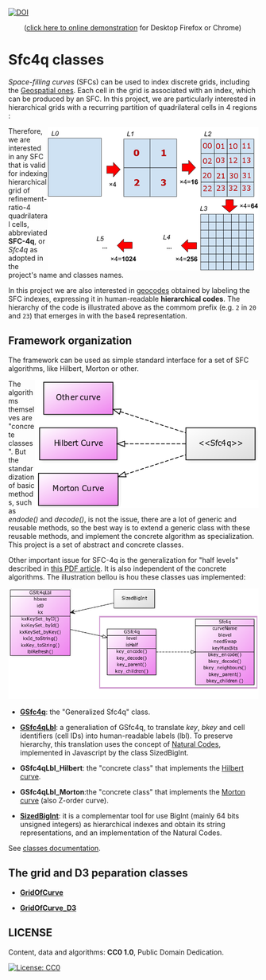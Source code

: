 
[![DOI](https://zenodo.org/badge/212991020.svg)](https://zenodo.org/badge/latestdoi/212991020)


&nbsp; &nbsp; &nbsp; &nbsp; ([click here to online demonstration](https://ppkrauss.github.io/Sfc4q/) for Desktop Firefox or Chrome)

# Sfc4q classes

*Space-filling curves*  (SFCs) can be used to index discrete grids, including the [Geospatial ones](http://docs.opengeospatial.org/as/15-104r5/15-104r5.html). Each cell in the grid is associated with an index, which can be produced by an SFC.  In this project, we are particularly interested in hierarchical grids with a recurring ​partition of quadrilateral cells in 4 regions​:

<img align="right" src="docs/assets/quadrilateral-refinementRatio4.png">

Therefore, we are interested in any SFC that is valid for indexing hierarchical grid of refinement-ratio-4 quadrilateral cells, abbreviated **SFC-4q**, or *Sfc4q* as adopted in the project's name and classes names.

In this project we are also interested in [geocodes](https://en.wikipedia.org/wiki/Geocode) obtained by labeling the SFC indexes,  expressing it in human-readable **hierarchical codes**. The hierarchy of the code is illustrated above as the commom prefix (e.g. `2` in `20` and `23`) that emerges in with the base4 representation.

## Framework organization

The framework can be used as simple standard interface for a set of SFC algorithms, like Hilbert, Morton or other.

<img align="right" src="docs/assets/umlClass01-intro.png">

The algorithms themselves are "concrete classes". But the standardization of basic methods, such as *endode()* and *decode()*, is not the issue, there are a lot of generic and reusable methods, so the best way is to extend a generic class with these reusable methods, and implement the concrete algorithm  as specialization. This project is a set of abstract and concrete classes.

Other important issue for SFC-4q is the generalization for "half levels" described in [this PDF article](https://zenodo.org/record/2536584). It is also independent of the concrete algorithms. The illustration bellou is hou these classes uas implemented:

![](docs/assets/umlClass02-Sfc4q.png)

* [**GSfc4q**](https://ppkrauss.github.io/Sfc4q/docs/jsDocs/GSfc4q.html): the "Generalized Sfc4q" class.

* [**GSfc4qLbl**](https://ppkrauss.github.io/Sfc4q/docs/jsDocs/GSfc4qLbl.html): a generaliation of GSfc4q,  to translate *key*, *bkey* and cell identifiers (cell IDs) into human-readable labels (lbl). To preserve hierarchy, this translation uses the concept of [Natural Codes](http://osm.codes/_foundations/art1.pdf), implemented in Javascript by the class SizedBigInt.

* **GSfc4qLbl_Hilbert**: the "concrete class" that implements the [Hilbert curve](https://en.wikipedia.org/wiki/Hilbert_curve).

* **GSfc4qLbl_Morton**:the "concrete class" that implements the [Morton curve](https://en.wikipedia.org/wiki/Z-order_curve) (also  Z-order curve).

* [**SizedBigInt**](https://ppkrauss.github.io/Sfc4q/docs/jsDocs/SizedBigInt.html): it is a complementar tool for use BigInt (mainly 64 bits unsigned integers) as hierarchical indexes and obtain its string representations, and an implementation of the Natural Codes.

See [classes documentation](https://ppkrauss.github.io/Sfc4q/docs/jsDocs).

## The grid and D3 peparation classes

* [**GridOfCurve**](https://ppkrauss.github.io/Sfc4q/docs/jsDocs/GridOfCurve.html)

* [**GridOfCurve_D3**](https://ppkrauss.github.io/Sfc4q/docs/jsDocs/GridOfCurve_D3.html)

## LICENSE

Content, data and algorithms: **CC0 1.0**,  Public Domain Dedication.

[![License: CC0](https://upload.wikimedia.org/wikipedia/commons/thumb/6/69/CC0_button.svg/88px-CC0_button.svg.png)](http://creativecommons.org/publicdomain/zero/1.0)

